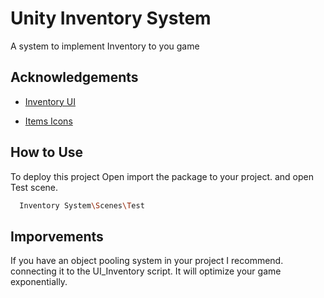 
# Unity Inventory System

A system to implement Inventory to you game




## Acknowledgements

 - [Inventory UI](https://ozanoyunbozan.itch.io/inventory)
 
 - [Items Icons](https://pixerelia.itch.io/vf-potions)



## How to Use

To deploy this project Open import the package to your project. and open Test scene.

```bash
  Inventory System\Scenes\Test
```


## Imporvements

If you have an object pooling system in your project I recommend. connecting it to the UI_Inventory script. It will optimize your game exponentially. 

